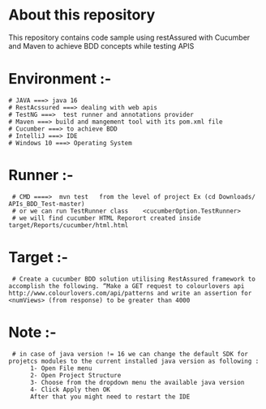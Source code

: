 # **About this repository**
This repository contains code sample using restAssured with Cucumber and Maven  to achieve BDD concepts while testing APIS 

  # **Environment :-** 


    # JAVA ===> java 16 
    # RestAcssured ===> dealing with web apis 
    # TestNG ===>  test runner and annotations provider 
    # Maven ===> build and mangement tool with its pom.xml file 
    # Cucumber ===> to achieve BDD
    # IntelliJ ===> IDE
    # Windows 10 ===> Operating System 
  
  
  
  # **Runner** :- 
  
     # CMD ====>  mvn test   from the level of project Ex (cd Downloads/ APIs_BDD_Test-master)
     # or we can run TestRunner class    <cucumberOption.TestRunner>
     # we will find cucumber HTML Reporort created inside target/Reports/cucumber/html.html

  # **Target** :- 
  
     # Create a cucumber BDD solution utilising RestAssured framework to accomplish the following. “Make a GET request to colourlovers api http://www.colourlovers.com/api/patterns and write an assertion for <numViews> (from response) to be greater than 4000
     
     
   # **Note** :- 
     
     # in case of java version != 16 we can change the default SDK for projetcs modules to the current installed java version as following : 
          1- Open File menu 
          2- Open Project Structure 
          3- Choose from the dropdown menu the available java version 
          4- Click Apply then OK 
          After that you might need to restart the IDE


     
  




